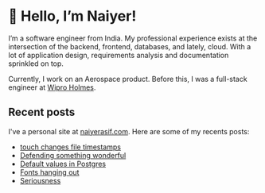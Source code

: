 # 👋 Hello, I’m Naiyer!

I’m a software engineer from India. My professional experience exists at the intersection of the backend, frontend, databases, and lately, cloud. With a lot of application design, requirements analysis and documentation sprinkled on top.

Currently, I work on an Aerospace product. Before this, I was a full-stack engineer at [Wipro Holmes](https://www.wipro.com/holmes/).

## Recent posts

I've a personal site at [naiyerasif.com](https://www.naiyerasif.com). Here are some of my recents posts:

<!-- BLOG-POST-LIST:START -->
- [touch changes file timestamps](https://www.naiyerasif.com/post/2024/03/30/touch-changes-file-timestamps/)
- [Defending something wonderful](https://www.naiyerasif.com/post/2024/03/08/defending-something-wonderful/)
- [Default values in Postgres](https://www.naiyerasif.com/post/2024/03/05/default-values-in-postgres/)
- [Fonts hanging out](https://www.naiyerasif.com/post/2024/03/03/fonts-hanging-out/)
- [Seriousness](https://www.naiyerasif.com/post/2024/03/03/seriousness/)
<!-- BLOG-POST-LIST:END -->
